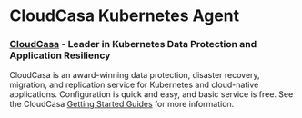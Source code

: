 # CloudCasa Kubernetes Agent

### [CloudCasa](https://cloudcasa.io) - Leader in Kubernetes Data Protection and Application Resiliency

CloudCasa is an award-winning data protection, disaster recovery, migration, and replication service for Kubernetes and cloud-native applications.
Configuration is quick and easy, and basic service is free. See the CloudCasa [Getting Started Guides](https://docs.cloudcasa.io/help/guides.html) for more information.
